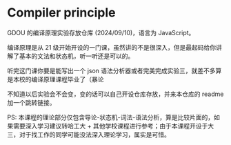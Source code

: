 # Compiler principle

GDOU 的编译原理实验存放仓库 (2024/09/10)，语言为 JavaScript。

编译原理是从 21 级开始开设的一门课，虽然讲的不是很深入，但是最起码给你讲解了基本的文法和状态机，听一听还是可以的。

听完这门课你要是能写出一个 json 语法分析器或者完美完成实验三，就差不多算是本校的编译原理课程毕业了（暴论

不知道以后实验会不会变，变的话可以自己开设仓库存放，并来本仓库的 readme 加一个跳转链接。

PS: 本课程的理论部分仅包含导论-状态机-词法-语法分析，算是比较片面的，如果需要深入学习建议转哈工大 + 其他学校课程进行参考；由于本课程开设于大三，对于找工作的同学可能没法深入理论学习，属实是可惜。
